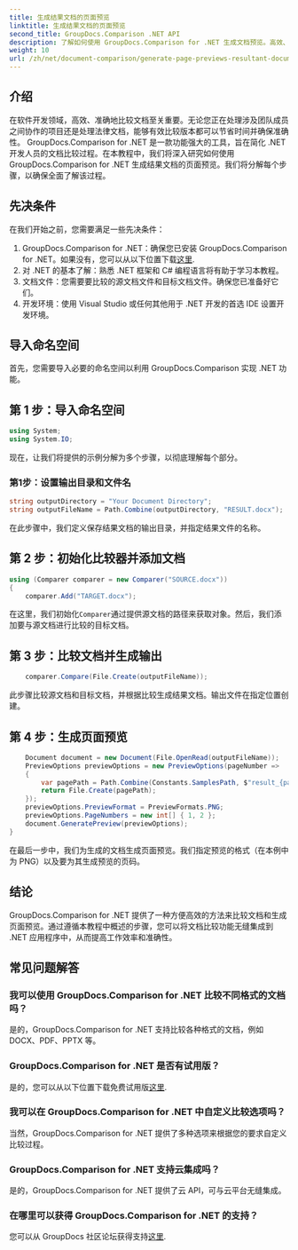 ```yaml
---
title: 生成结果文档的页面预览
linktitle: 生成结果文档的页面预览
second_title: GroupDocs.Comparison .NET API
description: 了解如何使用 GroupDocs.Comparison for .NET 生成文档预览。高效、准确地比较文档。
weight: 10
url: /zh/net/document-comparison/generate-page-previews-resultant-document/
---
```

## 介绍
在软件开发领域，高效、准确地比较文档至关重要。无论您正在处理涉及团队成员之间协作的项目还是处理法律文档，能够有效比较版本都可以节省时间并确保准确性。 GroupDocs.Comparison for .NET 是一款功能强大的工具，旨在简化 .NET 开发人员的文档比较过程。在本教程中，我们将深入研究如何使用 GroupDocs.Comparison for .NET 生成结果文档的页面预览。我们将分解每个步骤，以确保全面了解该过程。
## 先决条件
在我们开始之前，您需要满足一些先决条件：
1.  GroupDocs.Comparison for .NET：确保您已安装 GroupDocs.Comparison for .NET。如果没有，您可以从以下位置下载[这里](https://releases.groupdocs.com/comparison/net/).
2. 对 .NET 的基本了解：熟悉 .NET 框架和 C# 编程语言将有助于学习本教程。
3. 文档文件：您需要要比较的源文档文件和目标文档文件。确保您已准备好它们。
4. 开发环境：使用 Visual Studio 或任何其他用于 .NET 开发的首选 IDE 设置开发环境。

## 导入命名空间
首先，您需要导入必要的命名空间以利用 GroupDocs.Comparison 实现 .NET 功能。
## 第 1 步：导入命名空间
```csharp
using System;
using System.IO;
```
现在，让我们将提供的示例分解为多个步骤，以彻底理解每个部分。
### 第1步：设置输出目录和文件名
```csharp
string outputDirectory = "Your Document Directory";
string outputFileName = Path.Combine(outputDirectory, "RESULT.docx");
```
在此步骤中，我们定义保存结果文档的输出目录，并指定结果文件的名称。
## 第 2 步：初始化比较器并添加文档
```csharp
using (Comparer comparer = new Comparer("SOURCE.docx"))
{
    comparer.Add("TARGET.docx");
```
在这里，我们初始化`Comparer`通过提供源文档的路径来获取对象。然后，我们添加要与源文档进行比较的目标文档。
## 第 3 步：比较文档并生成输出
```csharp
    comparer.Compare(File.Create(outputFileName));
```
此步骤比较源文档和目标文档，并根据比较生成结果文档。输出文件在指定位置创建。
## 第 4 步：生成页面预览
```csharp
    Document document = new Document(File.OpenRead(outputFileName));
    PreviewOptions previewOptions = new PreviewOptions(pageNumber =>
    {
        var pagePath = Path.Combine(Constants.SamplesPath, $"result_{pageNumber}.png");
        return File.Create(pagePath);
    });
    previewOptions.PreviewFormat = PreviewFormats.PNG;
    previewOptions.PageNumbers = new int[] { 1, 2 };
    document.GeneratePreview(previewOptions);
}
```
在最后一步中，我们为生成的文档生成页面预览。我们指定预览的格式（在本例中为 PNG）以及要为其生成预览的页码。

## 结论
GroupDocs.Comparison for .NET 提供了一种方便高效的方法来比较文档和生成页面预览。通过遵循本教程中概述的步骤，您可以将文档比较功能无缝集成到 .NET 应用程序中，从而提高工作效率和准确性。
## 常见问题解答
### 我可以使用 GroupDocs.Comparison for .NET 比较不同格式的文档吗？
是的，GroupDocs.Comparison for .NET 支持比较各种格式的文档，例如 DOCX、PDF、PPTX 等。
### GroupDocs.Comparison for .NET 是否有试用版？
是的，您可以从以下位置下载免费试用版[这里](https://releases.groupdocs.com/).
### 我可以在 GroupDocs.Comparison for .NET 中自定义比较选项吗？
当然，GroupDocs.Comparison for .NET 提供了多种选项来根据您的要求自定义比较过程。
### GroupDocs.Comparison for .NET 支持云集成吗？
是的，GroupDocs.Comparison for .NET 提供了云 API，可与云平台无缝集成。
### 在哪里可以获得 GroupDocs.Comparison for .NET 的支持？
您可以从 GroupDocs 社区论坛获得支持[这里](https://forum.groupdocs.com/c/comparison/12).